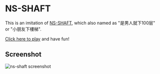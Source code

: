 # NS-SHAFT
This is an imitation of [NS-SHAFT](https://en.wikipedia.org/wiki/NS-Shaft), which also named as "是男人就下100层" or "小朋友下樓梯".

[Click here to play](https://ipel.github.io/NS-SHAFT/) and have fun!

## Screenshot
![ns-shaft screenshot](https://user-images.githubusercontent.com/1459980/29251832-f816b9d0-808e-11e7-9bbc-c03d5da87973.jpg)
